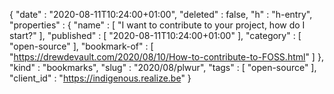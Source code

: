 {
  "date" : "2020-08-11T10:24:00+01:00",
  "deleted" : false,
  "h" : "h-entry",
  "properties" : {
    "name" : [ "I want to contribute to your project, how do I start?" ],
    "published" : [ "2020-08-11T10:24:00+01:00" ],
    "category" : [ "open-source" ],
    "bookmark-of" : [ "https://drewdevault.com/2020/08/10/How-to-contribute-to-FOSS.html" ]
  },
  "kind" : "bookmarks",
  "slug" : "2020/08/plwur",
  "tags" : [ "open-source" ],
  "client_id" : "https://indigenous.realize.be"
}
